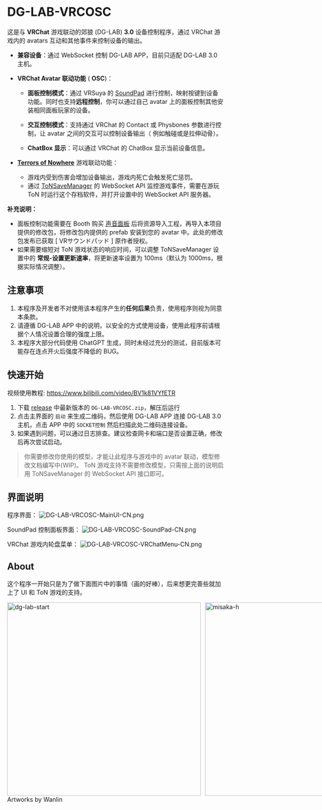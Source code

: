 # **DG-LAB-VRCOSC**

这是与 **VRChat** 游戏联动的郊狼 (DG-LAB) **3.0** 设备控制程序，通过 VRChat 游戏内的 avatars 互动和其他事件来控制设备的输出。

- **兼容设备**：通过 WebSocket 控制 DG-LAB APP，目前只适配 DG-LAB 3.0 主机。

- **VRChat Avatar 联动功能** ( **OSC**)：

  - **面板控制模式**：通过 VRSuya 的 [SoundPad](https://booth.pm/zh-cn/items/5950846) 进行控制，映射按键到设备功能。同时也支持**远程控制**，你可以通过自己 avatar 上的面板控制其他安装相同面板玩家的设备。

  - **交互控制模式**：支持通过 VRChat 的 Contact 或 Physbones 参数进行控制，让 avatar 之间的交互可以控制设备输出（ 例如触碰或是拉伸动骨）。

  - **ChatBox 显示**：可以通过 VRChat 的 ChatBox 显示当前设备信息。

- [**Terrors of Nowhere**](https://terror.moe/) 游戏联动功能：

  - 游戏内受到伤害会增加设备输出，游戏内死亡会触发死亡惩罚。
  - 通过 [ToNSaveManager](https://github.com/ChrisFeline/ToNSaveManager) 的 WebSocket API 监控游戏事件，需要在游玩 ToN 时运行这个存档软件，并打开设置中的 WebSocket API 服务器。

**补充说明：**

- 面板控制功能需要在 Booth 购买 [声音面板](https://booth.pm/zh-cn/items/5950846) 后将资源导入工程，再导入本项目提供的修改包，将修改包内提供的 prefab 安装到您的 avatar 中。此处的修改包发布已获取 [ VRサウンドパッド ] 原作者授权。
- 如果需要缩短对 ToN 游戏状态的响应时间，可以调整 ToNSaveManager 设置中的 **常规-设置更新速率**，将更新速率设置为 100ms（默认为 1000ms，根据实际情况调整）。

## 注意事项

 1. 本程序及开发者不对使用该本程序产生的**任何后果**负责，使用程序则视为同意本条款。
 2. 请遵循 DG-LAB APP 中的说明，以安全的方式使用设备，使用此程序前请根据个人情况设置合理的强度上限。
 3. 本程序大部分代码使用 ChatGPT 生成，同时未经过充分的测试，目前版本可能存在连点开火后强度不降低的 BUG。

## 快速开始

视频使用教程: https://www.bilibili.com/video/BV1k81VYfETR

1. 下载 [release](https://github.com/ccvrc/DG-LAB-VRCOSC/releases) 中最新版本的 `DG-LAB-VRCOSC.zip`，解压后运行
2. 点击主界面的 `启动` 来生成二维码，然后使用 DG-LAB APP 连接 DG-LAB 3.0 主机，点击 APP 中的 `SOCKET控制` 然后扫描此处二维码连接设备。
3. 如果遇到问题，可以通过日志排查。建议检查网卡和端口是否设置正确，修改后再次尝试启动。

> 你需要修改你使用的模型，才能让此程序与游戏中的 avatar 联动，模型修改文档编写中(WIP)。
> ToN 游戏支持不需要修改模型，只需按上面的说明启用 ToNSaveManager 的 WebSocket API 接口即可。

## 界面说明

程序界面：
![DG-LAB-VRCOSC-MainUI-CN.png](docs%2Fassets%2FDG-LAB-VRCOSC-MainUI-CN.png)

SoundPad 控制面板界面：
![DG-LAB-VRCOSC-SoundPad-CN.png](docs%2Fassets%2FDG-LAB-VRCOSC-SoundPad-CN.png)

VRChat 游戏内轮盘菜单：
![DG-LAB-VRCOSC-VRChatMenu-CN.png](docs%2Fassets%2FDG-LAB-VRCOSC-VRChatMenu-CN.png)

## About

这个程序一开始只是为了做下面图片中的事情（画的好棒），后来想更完善些就加上了 UI 和 ToN 游戏的支持。

<div style="display: flex; align-items: center;">
    <img src="docs/images/dg-lab-start.png" alt="dg-lab-start" style="height: 450px; margin-right: 10px;">
    <img src="docs/images/misaka-h.png" alt="misaka-h" style="height: 450px;">
</div>
Artworks by Wanlin
